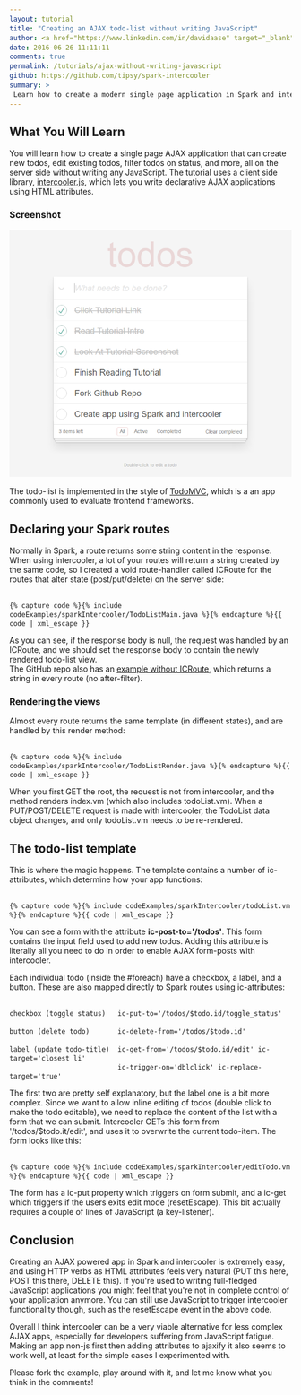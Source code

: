 ```yaml
---
layout: tutorial
title: "Creating an AJAX todo-list without writing JavaScript"
author: <a href="https://www.linkedin.com/in/davidaase" target="_blank">David Åse</a>
date: 2016-06-26 11:11:11
comments: true
permalink: /tutorials/ajax-without-writing-javascript
github: https://github.com/tipsy/spark-intercooler
summary: >
 Learn how to create a modern single page application in Spark and intercooler.js without writing JavaScript.
---
```


## What You Will Learn
You will learn how to create a single page AJAX application that can create new todos, edit existing todos, filter todos on status, and more, all on the server side without writing any JavaScript. The tutorial uses a client side library, <a href="http://intercoolerjs.org/" target="_blank">intercooler.js</a>, which lets you write declarative AJAX applications using HTML attributes.

### Screenshot

<img src="/img/posts/sparkIntercooler/todoList.png" alt="Application Screenshot">

The todo-list is implemented in the style of <a href="http://todomvc.com/" target="_blank">TodoMVC</a>, which is a an app commonly used to evaluate frontend frameworks.

## Declaring your Spark routes
Normally in Spark, a route returns some string content in the response. When using intercooler, a lot of your routes will return a string created by the same code, so I created a void route-handler called ICRoute for the routes that alter state (post/put/delete) on the server side:
<pre><code class="language-java">
{% capture code %}{% include codeExamples/sparkIntercooler/TodoListMain.java %}{% endcapture %}{{ code | xml_escape }}
</code></pre>

As you can see, if the response body is null, the request was handled by an ICRoute, and we should set the response body to contain the newly rendered todo-list view.  
The GitHub repo also has an <a href="https://github.com/tipsy/spark-intercooler/blob/master/src/main/java/BasicTodoList.java" target="_blank">example without ICRoute</a>, which returns a string in every route (no after-filter).

### Rendering the views
Almost every route returns the same template (in different states), and are handled by this render method:
<pre><code class="language-java">
{% capture code %}{% include codeExamples/sparkIntercooler/TodoListRender.java %}{% endcapture %}{{ code | xml_escape }}
</code></pre>
When you first GET the root, the request is not from intercooler, and the method renders index.vm (which also includes todoList.vm). When a PUT/POST/DELETE request is made with intercooler, the TodoList data object changes, and only todoList.vm needs to be re-rendered.

## The todo-list template
This is where the magic happens. The template contains a number of ic-attributes, which determine how your app functions:
<pre><code class="language-markup">
{% capture code %}{% include codeExamples/sparkIntercooler/todoList.vm %}{% endcapture %}{{ code | xml_escape }}
</code></pre>

You can see a form with the attribute **ic-post-to='/todos'**. This form contains the input field used to add new todos. Adding this attribute is literally all you need to do in order to enable AJAX form-posts with intercooler.

Each individual todo (inside the #foreach) have a checkbox, a label, and a button. These are also mapped directly to Spark routes using ic-attributes:
<pre><code class="language-java">
checkbox (toggle status)   ic-put-to='/todos/$todo.id/toggle_status'

button (delete todo)       ic-delete-from='/todos/$todo.id'

label (update todo-title)  ic-get-from='/todos/$todo.id/edit' ic-target='closest li'
                           ic-trigger-on='dblclick' ic-replace-target='true'
</code></pre>

The first two are pretty self explanatory, but the label one is a bit more complex. Since we want to allow inline editing of todos (double click to make the todo editable), we need to replace the content of the list with a form that we can submit. Intercooler GETs this form from '/todos/$todo.it/edit', and uses it to overwrite the current todo-item. The form looks like this:

<pre><code class="language-markup">
{% capture code %}{% include codeExamples/sparkIntercooler/editTodo.vm %}{% endcapture %}{{ code | xml_escape }}
</code></pre>

The form has a ic-put property which triggers on form submit, and a ic-get which triggers if the users exits edit mode (resetEscape). This bit actually requires a couple of lines of JavaScript (a key-listener).

## Conclusion
Creating an AJAX powered app in Spark and intercooler is extremely easy, and using HTTP verbs as HTML attributes feels very natural (PUT this here, POST this there, DELETE this). If you're used to writing full-fledged JavaScript applications you might feel that you're not in complete control of your application anymore. You can still use JavaScript to trigger intercooler functionality though, such as the resetEscape event in the above code.

Overall I think intercooler can be a very viable alternative for less complex AJAX apps, especially for developers suffering from JavaScript fatigue. Making an app non-js first then adding attributes to ajaxify it also seems to work well, at least for the simple cases I experimented with.

Please fork the example, play around with it, and let me know what you think in the comments!